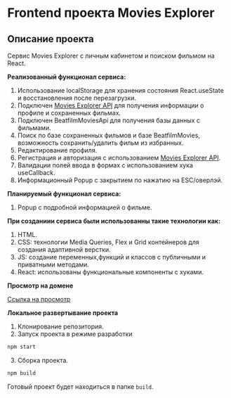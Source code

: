 # **Frontend проекта Movies Explorer**

## **Описание проекта**

Cервис Movies Explorer c личным кабинетом и поиском фильмом на React.

**Реализованный функционал сервиса:**

1. Использование localStorage для хранения состояния React.useState и восстановления после перезагрузки.
2. Подключен [Movies Explorer API](https://github.com/KhanTagiev/movies-explorer-api) для получения информации о профиле и сохраненных фильмах.
3. Подключен BeatfilmMoviesApi для получения базы данных с фильмами.
4. Поиск по базе сохраненных фильмов и базе BeatfilmMovies, возможность сохранить/удалить фильм из избранных.
5. Редактирование профиля.
6. Регистрация и авторизация с использованием [Movies Explorer API](https://github.com/KhanTagiev/movies-explorer-api).
7. Валидации полей ввода в формах с использованием хука useCallback.
8. Информационный Popup с закрытием по нажатию на ESC/оверлэй.

**Планируемый функционал сервиса:**

1. Popup с подробной информацией о фильме.

**При созданиии сервиса были использованны такие технологии как:**

1. HTML.
2. CSS: технологии Media Queries, Flex и Grid контейнеров для создания адаптивной верстки.
3. JS: создание переменных,функций и классов с публичными и приватными методами.
4. React: использованы функциональные компоненты с хуками.

**Просмотр на домене**

[Ссылка на просмотр](https://movies.khan.nomoredomains.monster/)

**Локальное развертывание проекта**

1. Клонирование репозитория.
2. Запуск проекта в режиме разработки

```sh
npm start
```

3. Сборка проекта.

```sh
npm build
```

Готовый проект будет находиться в папке `build`.
